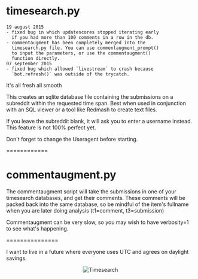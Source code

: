 timesearch.py
=============

    19 august 2015
    - fixed bug in which updatescores stopped iterating early
      if you had more than 100 comments in a row in the db.
    - commentaugment has been completely merged into the
      timesearch.py file. You can use commentaugment_prompt()
      to input the parameters, or use the commentaugment()
      function directly.
    07 september 2015
    - fixed bug which allowed `livestream` to crash because
      `bot.refresh()` was outside of the trycatch.

It's all fresh all smooth

This creates an sqlite database file containing the submissions on a subreddit within the requested time span. Best when used in conjunction with an SQL viewer or a tool like Redmash to create text files.

If you leave the subreddit blank, it will ask you to enter a username instead. This feature is not 100% perfect yet.

Don't forget to change the Useragent before starting.

============

commentaugment.py
==============

The commentaugment script will take the submissions in one of your timesearch databases, and get their comments. These comments will be packed back into the same database, so be mindful of the item's fullname when you are later doing analysis (t1=comment, t3=submission)

Commentaugment can be very slow, so you may wish to have verbosity=1 to see what's happening.

===============

I want to live in a future where everyone uses UTC and agrees on daylight savings.

<p align="center">
  <img src="https://github.com/voussoir/reddit/blob/master/.GitImages/timesearch_logo_256.png?raw=true" alt="Timesearch"/>
</p>
